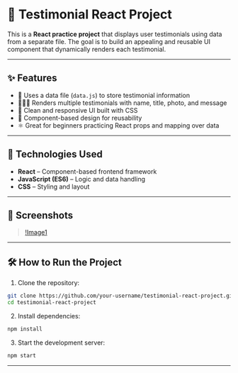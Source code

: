 # 🌟 Testimonial React Project

This is a **React practice project** that displays user testimonials using data from a separate file. The goal is to build an appealing and reusable UI component that dynamically renders each testimonial.

---

## ✨ Features

- 📁 Uses a data file (`data.js`) to store testimonial information
- 🧑‍🤝‍🧑 Renders multiple testimonials with name, title, photo, and message
- 🎨 Clean and responsive UI built with CSS
- 🔄 Component-based design for reusability
- ⚛️ Great for beginners practicing React props and mapping over data

---

## 🚀 Technologies Used

- **React** – Component-based frontend framework
- **JavaScript (ES6)** – Logic and data handling
- **CSS** – Styling and layout

---

## 🌟 Screenshots
> [!Image1](./assets/Image1.png)

---

## 🛠 How to Run the Project

1. Clone the repository:
```bash
git clone https://github.com/your-username/testimonial-react-project.git
cd testimonial-react-project
```

2. Install dependencies:
```bash
npm install
```

3. Start the development server:
```bash
npm start
```

---




